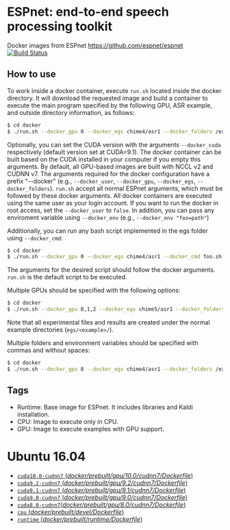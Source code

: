 # ESPnet: end-to-end speech processing toolkit

Docker images from ESPnet https://github.com/espnet/espnet [![Build Status](https://travis-ci.org/espnet/espnet.svg?branch=master)](https://travis-ci.org/espnet/espnet)

## How to use 

To work inside a docker container, execute `run.sh` located inside the docker directory.
It will download the requested image and build a container to execute the main program specified by the following GPU, ASR example, and outside directory information, as follows:
```sh
$ cd docker
$ ./run.sh --docker_gpu 0 --docker_egs chime4/asr1 --docker_folders /export/corpora4/CHiME4/CHiME3 --dlayers 1 --ngpu 1 
```
Optionally, you can set the CUDA version with the arguments `--docker_cuda` respectively (default version set at CUDA=9.1). The docker container can be built based on the CUDA installed in your computer if you empty this arguments.
By default, all GPU-based images are built with NCCL v2 and CUDNN v7. 
The arguments required for the docker configuration have a prefix "--docker" (e.g., `--docker_user`, `--docker_gpu`, `--docker_egs`, `--docker_folders`). `run.sh` accept all normal ESPnet arguments, which must be followed by these docker arguments.
All docker containers are executed using the same user as your login account. If you want to run the docker in root access, set the `--docker_user` to `false`. In addition, you can pass any enviroment variable using `--docker_env` (e.g., `--docker_env "foo=path"`)

Additionally, you can run any bash script implemented in the egs folder using `--docker_cmd`: 
```sh
$ cd docker
$ ./run.sh --docker_gpu 0 --docker_egs chime4/asr1 --docker_cmd foo.sh --arg_1 <arg_1> --arg_2 <arg_2>
```
The arguments for the desired script should follow the docker arguments. `run.sh` is the default script to be executed.

Multiple GPUs should be specified with the following options:
```sh
$ cd docker
$ ./run.sh --docker_gpu 0,1,2 --docker_egs chime5/asr1 --docker_folders /export/corpora4/CHiME5 --ngpu 3
```
Note that all experimental files and results are created under the normal example directories (`egs/<example>/`).

Multiple folders and environment variables should be specified with commas and without spaces:
```sh
$ cd docker
$ ./run.sh --docker_gpu 0 --docker_egs chime4/asr1 --docker_folders /export/corpus/CHiME4,/export/corpus/LDC/LDC93S6B,/export/corpus/LDC/LDC94S13B --docker_env "CHIME4_CORPUS=/export/corpus/CHiME4/CHiME3,WSJ0_CORPUS=/export/corpus/LDC/LDC93S6B,WSJ1_CORPUS=/export/corpus/LDC/LDC94S13B" --ngpu 1
```

## Tags

- Runtime: Base image for ESPnet. It includes libraries and Kaldi installation.
- CPU: Image to execute only in CPU. 
- GPU: Image to execute examples with GPU support.

# Ubuntu 16.04 

- [`cuda10.0-cudnn7` (*docker/prebuilt/gpu/10.0/cudnn7/Dockerfile*)](https://github.com/espnet/espnet/tree/master/docker/prebuilt/devel/gpu/10.0/cudnn7/Dockerfile)
- [`cuda9.2-cudnn7` (*docker/prebuilt/gpu/9.2/cudnn7/Dockerfile*)](https://github.com/espnet/espnet/tree/master/docker/prebuilt/devel/gpu/9.2/cudnn7/Dockerfile)
- [`cuda9.1-cudnn7` (*docker/prebuilt/gpu/9.1/cudnn7/Dockerfile*)](https://github.com/espnet/espnet/tree/master/docker/prebuilt/devel/gpu/9.1/cudnn7/Dockerfile)
- [`cuda9.0-cudnn7` (*docker/prebuilt/gpu/9.0/cudnn7/Dockerfile*)](https://github.com/espnet/espnet/tree/master/docker/prebuilt/devel/gpu/9.0/cudnn7/Dockerfile)
- [`cuda8.0-cudnn7`(*docker/prebuilt/gpu/8.0/cudnn7/Dockerfile*)](https://github.com/espnet/espnet/tree/master/docker/prebuilt/devel/gpu/8.0/cudnn7/Dockerfile)
- [`cpu` (*docker/prebuilt/devel/Dockerfile*)](https://github.com/espnet/espnet/tree/master/docker/prebuilt/devel/Dockerfile)
- [`runtime` (*docker/prebuilt/runtime/Dockerfile*)](https://github.com/espnet/espnet/tree/master/docker/prebuilt/runtime/Dockerfile)